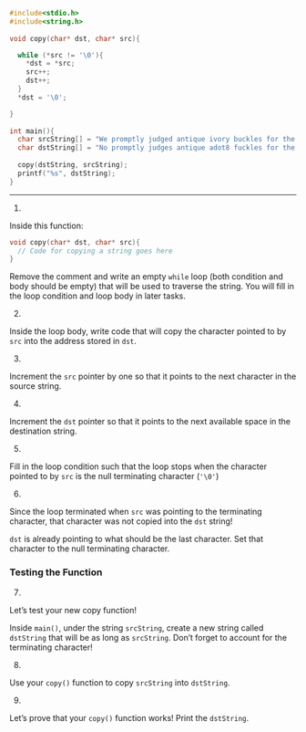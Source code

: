 
```c
#include<stdio.h>
#include<string.h>
 
void copy(char* dst, char* src){

  while (*src != '\0'){
    *dst = *src;
    src++;
    dst++;
  }
  *dst = '\0'; 

}
 
int main(){
  char srcString[] = "We promptly judged antique ivory buckles for the next prize!";
  char dstString[] = "No promptly judges antique adot8 fuckles for the past prize?";
 
  copy(dstString, srcString);
  printf("%s", dstString);
}
```

---

1.

Inside this function:

```c
void copy(char* dst, char* src){
  // Code for copying a string goes here
}
```

Remove the comment and write an empty `while` loop (both condition and body should be empty) that will be used to traverse the string. You will fill in the loop condition and loop body in later tasks.

2.

Inside the loop body, write code that will copy the character pointed to by `src` into the address stored in `dst`.

3.

Increment the `src` pointer by one so that it points to the next character in the source string.

4.

Increment the `dst` pointer so that it points to the next available space in the destination string.

5.

Fill in the loop condition such that the loop stops when the character pointed to by `src` is the null terminating character (`'\0'`)

6.

Since the loop terminated when `src` was pointing to the terminating character, that character was not copied into the `dst` string!

`dst` is already pointing to what should be the last character. Set that character to the null terminating character.

### Testing the Function

7.

Let’s test your new copy function!

Inside `main()`, under the string `srcString`, create a new string called `dstString` that will be as long as `srcString`. Don’t forget to account for the terminating character!

8.

Use your `copy()` function to copy `srcString` into `dstString`.

9.

Let’s prove that your `copy()` function works! Print the `dstString`.